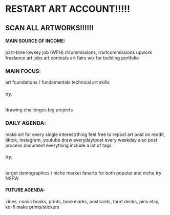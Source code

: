 # RESTART ART ACCOUNT!!!!!
## SCAN ALL ARTWORKS!!!!!!

#### MAIN SOURCE OF INCOME: 
part-time lowkey job (WFH)
r/commissions, r/artcommissions
upwork freelance art jobs
art contests
art fairs
wix for building portfolio

### MAIN FOCUS:
art foundations / fundamentals
technical art skills
###### try:
drawing challenges
big projects
### DAILY AGENDA: 
make art for every single interest/thing
feel free to repost art
post on reddit, tiktok, instagram, youtube
draw everyday/post every weekday 
also post process
document everything
include a lot of tags
###### try: 
target demographics / niche market
fanarts for both popular and niche
try NSFW

#### FUTURE AGENDA:
zines, comic books, prints, bookmarks, postcards, tarot decks, pins
etsy, ko-fi
make prints/stickers

